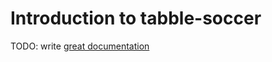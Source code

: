 # Introduction to tabble-soccer

TODO: write [great documentation](http://jacobian.org/writing/what-to-write/)
